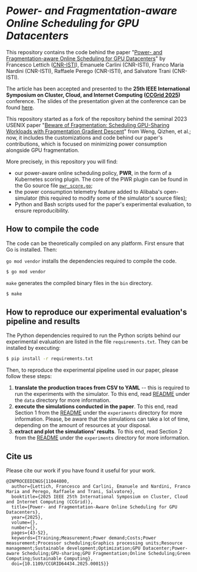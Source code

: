 # *Power- and Fragmentation-aware Online Scheduling for GPU Datacenters*

This repository contains the code behind the paper "[Power- and Fragmentation-aware Online Scheduling for GPU Datacenters](https://arxiv.org/abs/2412.17484)" by Francesco Lettich ([CNR-ISTI](https://www.isti.cnr.it/en/)), Emanuele Carlini (CNR-ISTI), Franco Maria Nardini (CNR-ISTI), Raffaele Perego (CNR-ISTI), and Salvatore Trani (CNR-ISTI).

The article has been accepted and presented to the **25th IEEE International Symposium on Cluster, Cloud, and Internet Computing ([CCGrid 2025](https://site.uit.no/ccgrid2025/))** conference. The slides of the presentation given at the conference can be found [here](CCGrid_2025/CCGrid%202025%20presentation.pdf).

This repository started as a fork of the repository behind the seminal 2023 USENIX paper "[Beware of Fragmentation: Scheduling GPU-Sharing Workloads with Fragmentation Gradient Descent](https://www.usenix.org/system/files/atc23-weng.pdf)" from Weng, Qizhen, et al.; now, it includes the customizations and code behind our paper's contributions, which is focused on minimizing power consumption alongside GPU fragmentation. 

More precisely, in this repository you will find:

- our power-aware online scheduling policy, **PWR**, in the form of a Kubernetes scoring plugin. The core of the PWR plugin can be found in the Go source file [`pwr_score.go`](pkg/simulator/plugin/pwr_score.go);
- the power consumption telemetry feature added to Alibaba's open-simulator (this required to modify some of the simulator's source files);
- Python and Bash scripts used for the paper's experimental evaluation, to ensure reproducibility.


## How to compile the code

The code can be theoretically compiled on any platform. First ensure that Go is installed. Then:

`go mod vendor` installs the dependencies required to compile the code. 

```bash
$ go mod vendor
```

`make` generates the compiled binary files in the `bin` directory.

```bash
$ make
```

## How to reproduce our experimental evaluation's pipeline and results

The Python dependencies required to run the Python scripts behind our experimental evaluation are listed in the file `requirements.txt`. They can be installed by executing:

```bash
$ pip install -r requirements.txt
```

Then, to reproduce the experimental pipeline used in our paper, please follow these steps:

1. **translate the production traces from CSV to YAML** -- this is required to run the experiments with the simulator. To this end, read [README](data/README.md) under the `data` directory for more information.
2. **execute the simulations conducted in the paper**. To this end, read Section 1 from the [README](experiments/README.md) under the `experiments` directory for more information. Please, be aware that the simulations can take a lot of time, depending on the amount of resources at your disposal.
3. **extract and plot the simulations' results**. To this end, read Section 2 from the [README](experiments/README.md#2-analysis-of-the-simulations-results-part-of-the-text-adapted-from-the-original-repository) under the `experiments` directory for more information.


## Cite us

Please cite our work if you have found it useful for your work.

```
@INPROCEEDINGS{11044800,
  author={Lettich, Francesco and Carlini, Emanuele and Nardini, Franco Maria and Perego, Raffaele and Trani, Salvatore},
  booktitle={2025 IEEE 25th International Symposium on Cluster, Cloud and Internet Computing (CCGrid)}, 
  title={Power- and Fragmentation-Aware Online Scheduling for GPU Datacenters}, 
  year={2025},
  volume={},
  number={},
  pages={43-52},
  keywords={Training;Measurement;Power demand;Costs;Power measurement;Processor scheduling;Graphics processing units;Resource management;Sustainable development;Optimization;GPU Datacenter;Power-aware Scheduling;GPU-sharing;GPU Fragmentation;Online Scheduling;Green Computing;Sustainable Computing},
  doi={10.1109/CCGRID64434.2025.00015}}
```
